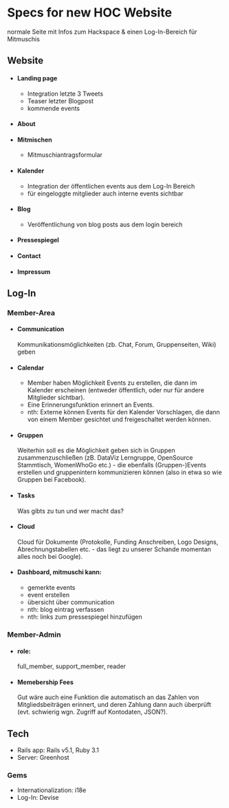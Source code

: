 # Specs for new HOC Website
normale Seite mit Infos zum Hackspace &
einen Log-In-Bereich für Mitmuschis

## Website
- #### Landing page
  - Integration letzte 3 Tweets
  - Teaser letzter Blogpost
  - kommende events
- #### About
- #### Mitmischen
    - Mitmuschiantragsformular
- #### Kalender
  - Integration der öffentlichen events aus dem Log-In Bereich
  - für eingeloggte mitglieder auch interne events sichtbar
- #### Blog
  - Veröffentlichung von blog posts aus dem login bereich
- #### Pressespiegel
- #### Contact
- #### Impressum

## Log-In
### Member-Area
- #### Communication
  Kommunikationsmöglichkeiten (zb. Chat, Forum, Gruppenseiten, Wiki) geben
- #### Calendar
  - Member haben Möglichkeit Events zu erstellen, die dann im Kalender erscheinen
(entweder öffentlich, oder nur für andere Mitglieder sichtbar). 
  - Eine Erinnerungsfunktion erinnert an Events. 
  - nth: Externe können Events für den
Kalender Vorschlagen, die dann von einem Member gesichtet und
freigeschaltet werden können.
- #### Gruppen
  Weiterhin soll es die Möglichkeit geben
sich in Gruppen zusammenzuschließen (zB. DataViz Lerngruppe, OpenSource
Stammtisch, WomenWhoGo etc.) - die ebenfalls (Gruppen-)Events erstellen
und gruppenintern kommunizieren können (also in etwa so wie Gruppen bei
Facebook).
- #### Tasks
    Was gibts zu tun und wer macht das?
- #### Cloud
  Cloud für Dokumente (Protokolle, Funding Anschreiben, Logo Designs,
Abrechnungstabellen etc. - das liegt zu unserer Schande momentan alles
noch bei Google).
- #### Dashboard, mitmuschi kann:
  - gemerkte events
  - event erstellen
  - übersicht über communication
  - nth: blog eintrag verfassen
  - nth: links zum pressespiegel hinzufügen

### Member-Admin
- #### role:
    full_member, support_member, reader
- #### Memebership Fees
  Gut wäre auch eine Funktion die automatisch an das Zahlen von
Mitgliedsbeiträgen erinnert, und deren Zahlung dann auch überprüft (evt.
schwierig wgn. Zugriff auf Kontodaten, JSON?).

## Tech
- Rails app: Rails v5.1, Ruby 3.1
- Server: Greenhost

### Gems
- Internationalization: i18e
- Log-In: Devise
